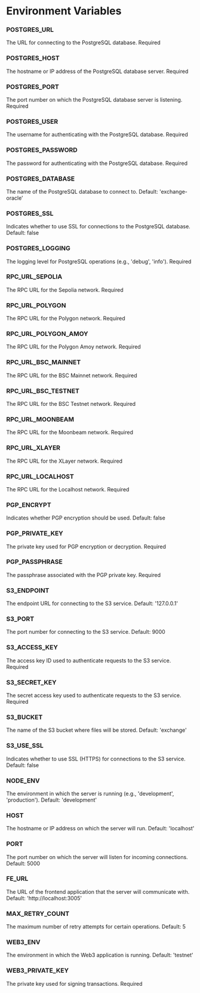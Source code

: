 # Environment Variables

### POSTGRES_URL
The URL for connecting to the PostgreSQL database.
Required

### POSTGRES_HOST
The hostname or IP address of the PostgreSQL database server.
Required

### POSTGRES_PORT
The port number on which the PostgreSQL database server is listening.
Required

### POSTGRES_USER
The username for authenticating with the PostgreSQL database.
Required

### POSTGRES_PASSWORD
The password for authenticating with the PostgreSQL database.
Required

### POSTGRES_DATABASE
The name of the PostgreSQL database to connect to.
Default: 'exchange-oracle'

### POSTGRES_SSL
Indicates whether to use SSL for connections to the PostgreSQL database.
Default: false

### POSTGRES_LOGGING
The logging level for PostgreSQL operations (e.g., 'debug', 'info').
Required

### RPC_URL_SEPOLIA
The RPC URL for the Sepolia network.
Required

### RPC_URL_POLYGON
The RPC URL for the Polygon network.
Required

### RPC_URL_POLYGON_AMOY
The RPC URL for the Polygon Amoy network.
Required

### RPC_URL_BSC_MAINNET
The RPC URL for the BSC Mainnet network.
Required

### RPC_URL_BSC_TESTNET
The RPC URL for the BSC Testnet network.
Required

### RPC_URL_MOONBEAM
The RPC URL for the Moonbeam network.
Required

### RPC_URL_XLAYER
The RPC URL for the XLayer network.
Required

### RPC_URL_LOCALHOST
The RPC URL for the Localhost network.
Required

### PGP_ENCRYPT
Indicates whether PGP encryption should be used.
Default: false

### PGP_PRIVATE_KEY
The private key used for PGP encryption or decryption.
Required

### PGP_PASSPHRASE
The passphrase associated with the PGP private key.
Required

### S3_ENDPOINT
The endpoint URL for connecting to the S3 service.
Default: '127.0.0.1'

### S3_PORT
The port number for connecting to the S3 service.
Default: 9000

### S3_ACCESS_KEY
The access key ID used to authenticate requests to the S3 service.
Required

### S3_SECRET_KEY
The secret access key used to authenticate requests to the S3 service.
Required

### S3_BUCKET
The name of the S3 bucket where files will be stored.
Default: 'exchange'

### S3_USE_SSL
Indicates whether to use SSL (HTTPS) for connections to the S3 service.
Default: false

### NODE_ENV
The environment in which the server is running (e.g., 'development', 'production').
Default: 'development'

### HOST
The hostname or IP address on which the server will run.
Default: 'localhost'

### PORT
The port number on which the server will listen for incoming connections.
Default: 5000

### FE_URL
The URL of the frontend application that the server will communicate with.
Default: 'http://localhost:3005'

### MAX_RETRY_COUNT
The maximum number of retry attempts for certain operations.
Default: 5

### WEB3_ENV
The environment in which the Web3 application is running.
Default: 'testnet'

### WEB3_PRIVATE_KEY
The private key used for signing transactions.
Required


